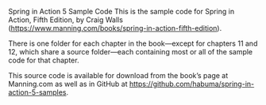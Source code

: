 Spring in Action 5 Sample Code
This is the sample code for Spring in Action, Fifth Edition, by Craig Walls (https://www.manning.com/books/spring-in-action-fifth-edition).

There is one folder for each chapter in the book—​except for chapters 11 and 12, which share a source folder—​each containing most or all of the sample code for that chapter.

This source code is available for download from the book’s page at Manning.com as well as in GitHub at https://github.com/habuma/spring-in-action-5-samples.
